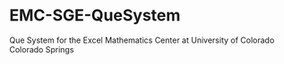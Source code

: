 # EMC-SGE-QueSystem
Que System for the Excel Mathematics Center at University of Colorado Colorado Springs
